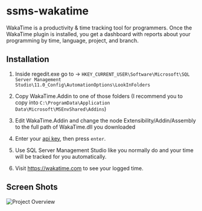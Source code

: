 ssms-wakatime
=====================

WakaTime is a productivity & time tracking tool for programmers. Once the WakaTime plugin is installed, you get a dashboard with reports about your programming by time, language, project, and branch.


Installation
------------

1. Inside regedit.exe go to -> `HKEY_CURRENT_USER\Software\Microsoft\SQL Server Management Studio\11.0_Config\AutomationOptions\LookInFolders`

2. Copy WakaTime.Addin to one of those folders (I recommend you to copy into `C:\ProgramData\Application Data\Microsoft\MSEnvShared\Addins`)

3. Edit WakaTime.Addin and change the node Extensibility/Addin/Assembly to the full path of WakaTime.dll you downloaded

4. Enter your [api key](https://wakatime.com/settings#apikey), then press `enter`.

5. Use SQL Server Management Studio like you normally do and your time will be tracked for you automatically.

6. Visit https://wakatime.com to see your logged time.


Screen Shots
------------

![Project Overview](https://wakatime.com/static/img/ScreenShots/ScreenShot-2014-10-29.png)